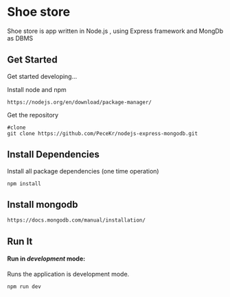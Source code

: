 # Shoe store

Shoe store is app written in Node.js , using Express framework and MongDb as DBMS 

## Get Started

Get started developing...

Install node and npm
```shell
https://nodejs.org/en/download/package-manager/
```

Get the repository 
```shell
#clone 
git clone https://github.com/PeceKr/nodejs-express-mongodb.git
```

## Install Dependencies

Install all package dependencies (one time operation)

```shell
npm install
```

## Install mongodb 

```shell
https://docs.mongodb.com/manual/installation/
```

## Run It
#### Run in *development* mode:
Runs the application is development mode.

```shell
npm run dev
```


